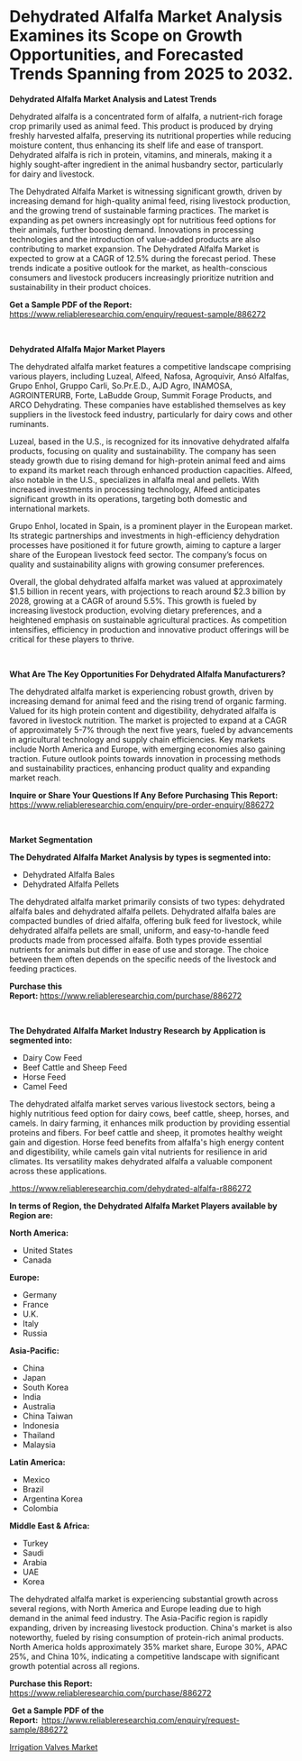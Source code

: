 <p><h1>Dehydrated Alfalfa Market Analysis Examines its Scope on Growth Opportunities, and Forecasted Trends Spanning from 2025 to 2032.</h1></p><p><strong>Dehydrated Alfalfa Market Analysis and Latest Trends</strong></p>
<p><p>Dehydrated alfalfa is a concentrated form of alfalfa, a nutrient-rich forage crop primarily used as animal feed. This product is produced by drying freshly harvested alfalfa, preserving its nutritional properties while reducing moisture content, thus enhancing its shelf life and ease of transport. Dehydrated alfalfa is rich in protein, vitamins, and minerals, making it a highly sought-after ingredient in the animal husbandry sector, particularly for dairy and livestock.</p><p>The Dehydrated Alfalfa Market is witnessing significant growth, driven by increasing demand for high-quality animal feed, rising livestock production, and the growing trend of sustainable farming practices. The market is expanding as pet owners increasingly opt for nutritious feed options for their animals, further boosting demand. Innovations in processing technologies and the introduction of value-added products are also contributing to market expansion. The Dehydrated Alfalfa Market is expected to grow at a CAGR of 12.5% during the forecast period. These trends indicate a positive outlook for the market, as health-conscious consumers and livestock producers increasingly prioritize nutrition and sustainability in their product choices.</p></p>
<p><strong>Get a Sample PDF of the Report:&nbsp;</strong> <a href="https://www.reliableresearchiq.com/enquiry/request-sample/886272?utm_campaign=2883&utm_medium=2&utm_source=Github&utm_content=ia&utm_term=30032025&utm_id=dehydrated-alfalfa">https://www.reliableresearchiq.com/enquiry/request-sample/886272</a></p>
<p>&nbsp;</p>
<p><strong>Dehydrated Alfalfa Major Market Players</strong></p>
<p><p>The dehydrated alfalfa market features a competitive landscape comprising various players, including Luzeal, Alfeed, Nafosa, Agroquivir, Ansó Alfalfas, Grupo Enhol, Gruppo Carli, So.Pr.E.D., AJD Agro, INAMOSA, AGROINTERURB, Forte, LaBudde Group, Summit Forage Products, and ARCO Dehydrating. These companies have established themselves as key suppliers in the livestock feed industry, particularly for dairy cows and other ruminants.</p><p>Luzeal, based in the U.S., is recognized for its innovative dehydrated alfalfa products, focusing on quality and sustainability. The company has seen steady growth due to rising demand for high-protein animal feed and aims to expand its market reach through enhanced production capacities. Alfeed, also notable in the U.S., specializes in alfalfa meal and pellets. With increased investments in processing technology, Alfeed anticipates significant growth in its operations, targeting both domestic and international markets.</p><p>Grupo Enhol, located in Spain, is a prominent player in the European market. Its strategic partnerships and investments in high-efficiency dehydration processes have positioned it for future growth, aiming to capture a larger share of the European livestock feed sector. The company’s focus on quality and sustainability aligns with growing consumer preferences.</p><p>Overall, the global dehydrated alfalfa market was valued at approximately $1.5 billion in recent years, with projections to reach around $2.3 billion by 2028, growing at a CAGR of around 5.5%. This growth is fueled by increasing livestock production, evolving dietary preferences, and a heightened emphasis on sustainable agricultural practices. As competition intensifies, efficiency in production and innovative product offerings will be critical for these players to thrive.</p></p>
<p>&nbsp;</p>
<p><strong>What Are The Key Opportunities For Dehydrated Alfalfa Manufacturers?</strong></p>
<p><p>The dehydrated alfalfa market is experiencing robust growth, driven by increasing demand for animal feed and the rising trend of organic farming. Valued for its high protein content and digestibility, dehydrated alfalfa is favored in livestock nutrition. The market is projected to expand at a CAGR of approximately 5-7% through the next five years, fueled by advancements in agricultural technology and supply chain efficiencies. Key markets include North America and Europe, with emerging economies also gaining traction. Future outlook points towards innovation in processing methods and sustainability practices, enhancing product quality and expanding market reach.</p></p>
<p><strong>Inquire or Share Your Questions If Any Before Purchasing This Report:</strong> <a href="https://www.reliableresearchiq.com/enquiry/pre-order-enquiry/886272?utm_campaign=2883&utm_medium=2&utm_source=Github&utm_content=ia&utm_term=30032025&utm_id=dehydrated-alfalfa">https://www.reliableresearchiq.com/enquiry/pre-order-enquiry/886272</a></p>
<p>&nbsp;</p>
<p><strong>Market Segmentation</strong></p>
<p><strong>The Dehydrated Alfalfa Market Analysis by types is segmented into:</strong></p>
<p><ul><li>Dehydrated Alfalfa Bales</li><li>Dehydrated Alfalfa Pellets</li></ul></p>
<p><p>The dehydrated alfalfa market primarily consists of two types: dehydrated alfalfa bales and dehydrated alfalfa pellets. Dehydrated alfalfa bales are compacted bundles of dried alfalfa, offering bulk feed for livestock, while dehydrated alfalfa pellets are small, uniform, and easy-to-handle feed products made from processed alfalfa. Both types provide essential nutrients for animals but differ in ease of use and storage. The choice between them often depends on the specific needs of the livestock and feeding practices.</p></p>
<p><strong>Purchase this Report:&nbsp;</strong><a href="https://www.reliableresearchiq.com/purchase/886272?utm_campaign=2883&utm_medium=2&utm_source=Github&utm_content=ia&utm_term=30032025&utm_id=dehydrated-alfalfa">https://www.reliableresearchiq.com/purchase/886272</a></p>
<p>&nbsp;</p>
<p><strong>The Dehydrated Alfalfa Market Industry Research by Application is segmented into:</strong></p>
<p><ul><li>Dairy Cow Feed</li><li>Beef Cattle and Sheep Feed</li><li>Horse Feed</li><li>Camel Feed</li></ul></p>
<p><p>The dehydrated alfalfa market serves various livestock sectors, being a highly nutritious feed option for dairy cows, beef cattle, sheep, horses, and camels. In dairy farming, it enhances milk production by providing essential proteins and fibers. For beef cattle and sheep, it promotes healthy weight gain and digestion. Horse feed benefits from alfalfa's high energy content and digestibility, while camels gain vital nutrients for resilience in arid climates. Its versatility makes dehydrated alfalfa a valuable component across these applications.</p></p>
<p><a href="https://www.reliableresearchiq.com/dehydrated-alfalfa-r886272?utm_campaign=2883&utm_medium=2&utm_source=Github&utm_content=ia&utm_term=30032025&utm_id=dehydrated-alfalfa">&nbsp;https://www.reliableresearchiq.com/dehydrated-alfalfa-r886272</a></p>
<p><strong>In terms of Region, the Dehydrated Alfalfa Market Players available by Region are:</strong></p>
<p>
    <p> <strong> North America: </strong>
        <ul>
            <li>United States</li>
            <li>Canada</li>
        </ul>
        </p> 
    <p> <strong> Europe: </strong>
        <ul>
            <li>Germany</li>
            <li>France</li>
            <li>U.K.</li>
            <li>Italy</li>
            <li>Russia</li>
        </ul>
        </p> 
    <p> <strong> Asia-Pacific: </strong>
        <ul>
            <li>China</li>
            <li>Japan</li>
            <li>South Korea</li>
            <li>India</li>
            <li>Australia</li>
            <li>China Taiwan</li>
            <li>Indonesia</li>
            <li>Thailand</li>
            <li>Malaysia</li>
        </ul>
        </p> 
    <p> <strong> Latin America: </strong>
        <ul>
            <li>Mexico</li>
            <li>Brazil</li>
            <li>Argentina Korea</li>
            <li>Colombia</li>
        </ul>
        </p> 
    <p> <strong> Middle East & Africa: </strong>
        <ul>
            <li>Turkey</li>
            <li>Saudi</li>
            <li>Arabia</li>
            <li>UAE</li>
            <li>Korea</li>
        </ul>
    </p>
    </p>
<p><p>The dehydrated alfalfa market is experiencing substantial growth across several regions, with North America and Europe leading due to high demand in the animal feed industry. The Asia-Pacific region is rapidly expanding, driven by increasing livestock production. China's market is also noteworthy, fueled by rising consumption of protein-rich animal products. North America holds approximately 35% market share, Europe 30%, APAC 25%, and China 10%, indicating a competitive landscape with significant growth potential across all regions.</p></p>
<p><strong>Purchase this Report: </strong><a href="https://www.reliableresearchiq.com/purchase/886272?utm_campaign=2883&utm_medium=2&utm_source=Github&utm_content=ia&utm_term=30032025&utm_id=dehydrated-alfalfa">https://www.reliableresearchiq.com/purchase/886272</a></p>
<p>&nbsp;<strong>Get a Sample PDF of the Report:&nbsp;&nbsp;</strong><a href="https://www.reliableresearchiq.com/enquiry/request-sample/886272?utm_campaign=2883&utm_medium=2&utm_source=Github&utm_content=ia&utm_term=30032025&utm_id=dehydrated-alfalfa">https://www.reliableresearchiq.com/enquiry/request-sample/886272</a></p>
<p><strong></strong></p>
<p><p><a href="https://github.com/verikaahova/Market-Research-Report-List-1/blob/main/irrigation-valves-market.md?utm_campaign=2883&utm_medium=2&utm_source=Github&utm_content=ia&utm_term=30032025&utm_id=dehydrated-alfalfa">Irrigation Valves Market</a></p></p>